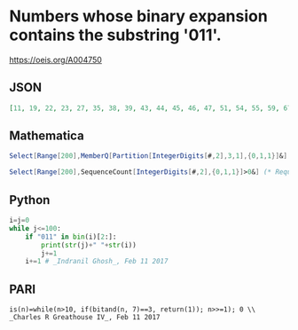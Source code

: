 # Numbers whose binary expansion contains the substring '011'\.
https://oeis.org/A004750
## JSON
```JSON
[11, 19, 22, 23, 27, 35, 38, 39, 43, 44, 45, 46, 47, 51, 54, 55, 59, 67, 70, 71, 75, 76, 77, 78, 79, 83, 86, 87, 88, 89, 90, 91, 92, 93, 94, 95, 99, 102, 103, 107, 108, 109, 110, 111, 115, 118, 119, 123, 131, 134, 135, 139, 140, 141, 142, 143, 147, 150]
```
## Mathematica
```Mathematica
Select[Range[200],MemberQ[Partition[IntegerDigits[#,2],3,1],{0,1,1}]&] (* _Harvey P. Dale_, Apr 14 2014 *)
```
```Mathematica
Select[Range[200],SequenceCount[IntegerDigits[#,2],{0,1,1}]>0&] (* Requires Mathematica version 10 or later *) (* _Harvey P. Dale_, Apr 01 2021 *)
```
## Python
```Python
i=j=0
while j<=100:
    if "011" in bin(i)[2:]:
        print(str(j)+" "+str(i))
        j+=1
    i+=1 # _Indranil Ghosh_, Feb 11 2017
```
## PARI
```PARI
is(n)=while(n>10, if(bitand(n, 7)==3, return(1)); n>>=1); 0 \\ _Charles R Greathouse IV_, Feb 11 2017
```
